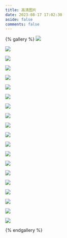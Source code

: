 ```yaml
---
title: 高清图片
date: 2023-08-17 17:02:30
aside: false
comments: false
---
```


{% gallery %}
![](/galleryGroup/高清图片/1.jpg)

![](/galleryGroup/高清图片/2.jpg)

![](/galleryGroup/高清图片/3.jpg)

![](/galleryGroup/高清图片/4.jpg)

![](/galleryGroup/高清图片/5.jpg)

![](/galleryGroup/高清图片/6.jpg)

![](/galleryGroup/高清图片/7.jpg)

![](/galleryGroup/高清图片/8.jpg)

![](/galleryGroup/高清图片/9.jpg)

![](/galleryGroup/高清图片/10.jpg)

![](/galleryGroup/高清图片/11.jpg)

![](/galleryGroup/高清图片/12.jpg)

![](/galleryGroup/高清图片/13.jpg)

![](/galleryGroup/高清图片/14.jpg)

![](/galleryGroup/高清图片/15.jpg)

![](/galleryGroup/高清图片/16.jpg)

![](/galleryGroup/高清图片/17.jpg)

![](/galleryGroup/高清图片/18.jpg)

![](/galleryGroup/高清图片/19.jpg)

![](/galleryGroup/高清图片/10.jpg)

{% endgallery %}



